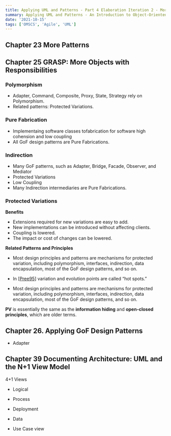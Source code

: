 ```yaml
---
title: Applying UML and Patterns - Part 4 Elaboration Iteration 2 - More patterns
summary: Applying UML and Patterns - An Introduction to Object-Oriented Analysis and Design and Iterative Development, Third Edition
date: '2021-10-15'
tags: ['OMSCS', 'Agile', 'UML']
---
```


## Chapter 23 More Patterns

## Chapter 25 GRASP: More Objects with Responsibilities

### Polymorphism

* Adapter, Command, Composite, Proxy, State, Strategy rely on Polymorphism.
* Related patterns: Protected Variations.

### Pure Fabrication

* Implementaing software classes tofabrication for software high cohension and low coupling
* All GoF design patterns are Pure Fabrications.

### Indirection

* Many GoF patterns, such as Adapter, Bridge, Facade, Observer, and Mediator
* Protected Variations
* Low Coupling
* Many Indirection intermediaries are Pure Fabrications.

### Protected Variations

**Benefits**

* Extensions required for new variations are easy to add.
* New implementations can be introduced without affecting clients.
* Coupling is lowered.
* The impact or cost of changes can be lowered.

**Related Patterns and Principles**

* Most design principles and patterns are mechanisms for protected variation, including polymorphism, interfaces, indirection, data encapsulation, most of the GoF design patterns, and so on.
* In [[Pree95](https://learning.oreilly.com/library/view/applying-uml-and/0131489062/bi01.html#biblio01entry104)] variation and evolution points are called “hot spots.”

* Most design principles and patterns are mechanisms for protected variation, including polymorphism, interfaces, indirection, data encapsulation, most of the GoF design patterns, and so on.

**PV** is essentially the same as the **information hiding** and **open-closed principles**, which are older terms.

## Chapter 26. Applying GoF Design Patterns

* Adapter

## Chapter 39 Documenting Architecture: UML and the N+1 View Model

4+1 Views
* Logical
* Process
* Deployment
* Data

* Use Case view
